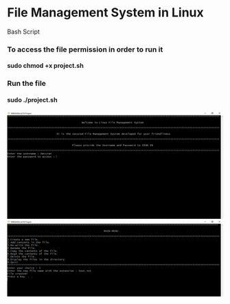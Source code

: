 # File Management System in Linux
Bash Script

<h3> To access the file permission in order to run it </h3>
<h4> sudo chmod +x project.sh </h4>

<h3> Run the file </h3>
<h4> sudo ./project.sh </h4>

<img src="https://github.com/Devvrat53/CLI_File_Management_System_in_Linux/blob/master/Screenshots/1.PNG" width="auto" height="auto" >

<img src="https://github.com/Devvrat53/CLI_File_Management_System_in_Linux/blob/master/Screenshots/2.PNG" width="auto" height="auto" >
